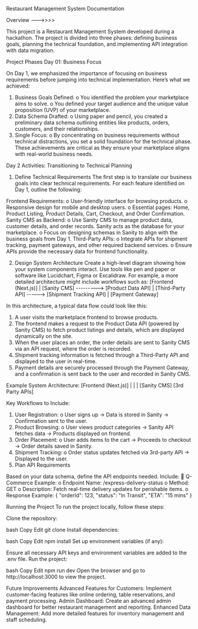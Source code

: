 Restaurant Management System Documentation

Overview --->>>>

This project is a Restaurant Management System developed during a hackathon. The project is divided into three phases: defining business goals, planning the technical foundation, and implementing API integration with data migration.

Project Phases
Day 01: Business Focus

On Day 1, we emphasized the importance of focusing on business requirements before
jumping into technical implementation. Here’s what we achieved:

1. Business Goals Defined:
o You identified the problem your marketplace aims to solve.
o You defined your target audience and the unique value proposition (UVP) of
your marketplace.
2. Data Schema Drafted:
o Using paper and pencil, you created a preliminary data schema outlining
entities like products, orders, customers, and their relationships.
3. Single Focus:
o By concentrating on business requirements without technical distractions,
you set a solid foundation for the technical phase.
These achievements are critical as they ensure your marketplace aligns with real-world
business needs. 

Day 2 Activities: Transitioning to Technical Planning

1. Define Technical Requirements
The first step is to translate our business goals into clear technical requirements. For
each feature identified on Day 1, outline the following:

 Frontend Requirements:
o User-friendly interface for browsing products.
o Responsive design for mobile and desktop users.
o Essential pages: Home, Product Listing, Product Details, Cart, Checkout,
and Order Confirmation.
 Sanity CMS as Backend:
o Use Sanity CMS to manage product data, customer details, and order
records. Sanity acts as the database for your marketplace.
o Focus on designing schemas in Sanity to align with the business goals
from Day 1.
 Third-Party APIs:
o Integrate APIs for shipment tracking, payment gateways, and other
required backend services.
o Ensure APIs provide the necessary data for frontend functionality. 

2. Design System Architecture
Create a high-level diagram showing how your system components interact. Use tools
like pen and paper or software like Lucidchart, Figma or Excalidraw. For example, a
more detailed architecture might include workflows such as:
[Frontend (Next.js)]
 |
[Sanity CMS] ---------> [Product Data API]
 |
[Third-Party API] -----> [Shipment Tracking API]
 |
[Payment Gateway]

In this architecture, a typical data flow could look like this:

1. A user visits the marketplace frontend to browse products.
2. The frontend makes a request to the Product Data API (powered by Sanity CMS)
to fetch product listings and details, which are displayed dynamically on the site. 
3. When the user places an order, the order details are sent to Sanity CMS via an
API request, where the order is recorded.
4. Shipment tracking information is fetched through a Third-Party API and
displayed to the user in real-time.
5. Payment details are securely processed through the Payment Gateway, and a
confirmation is sent back to the user and recorded in Sanity CMS. 

Example System Architecture:
[Frontend (Next.js)]
 | | |
[Sanity CMS] [3rd Party APIs]

Key Workflows to Include:
1. User Registration:
o User signs up -> Data is stored in Sanity -> Confirmation sent to the user.
2. Product Browsing:
o User views product categories -> Sanity API fetches data -> Products
displayed on frontend.
3. Order Placement:
o User adds items to the cart -> Proceeds to checkout -> Order details
saved in Sanity.
4. Shipment Tracking:
o Order status updates fetched via 3rd-party API -> Displayed to the user. 
3. Plan API Requirements

Based on your data schema, define the API endpoints needed. Include:
 Q-Commerce Example:
o Endpoint Name: /express-delivery-status
o Method: GET 
o Description: Fetch real-time delivery updates for perishable items.
o Response Example: { "orderId": 123, "status": "In Transit", "ETA": "15 mins" }

Running the Project
To run the project locally, follow these steps:

Clone the repository:

bash
Copy
Edit
git clone <repo-url>
Install dependencies:

bash
Copy
Edit
npm install
Set up environment variables (if any):

Ensure all necessary API keys and environment variables are added to the .env file.
Run the project:

bash
Copy
Edit
npm run dev
Open the browser and go to http://localhost:3000 to view the project.

Future Improvements
Advanced Features for Customers: Implement customer-facing features like online ordering, table reservations, and payment processing.
Admin Dashboard: Create an advanced admin dashboard for better restaurant management and reporting.
Enhanced Data Management: Add more detailed features for inventory management and staff scheduling.
    